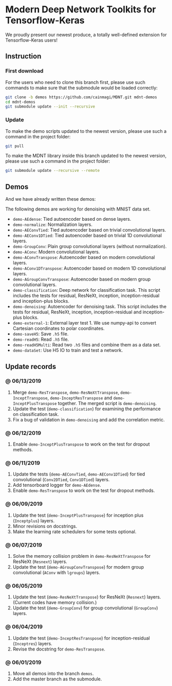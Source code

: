 # Modern Deep Network Toolkits for Tensorflow-Keras

We proudly present our newest produce, a totally well-defined extension for Tensorflow-Keras users!

## Instruction

### First download

For the users who need to clone this branch first, please use such commands to make sure that the submodule would be loaded correctly:

```bash
git clone -b demos https://github.com/cainmagi/MDNT.git mdnt-demos
cd mdnt-demos
git submodule update --init --recursive
```

### Update

To make the demo scripts updated to the newest version, please use such a command in the project folder:

```bash
git pull
```

To make the MDNT library inside this branch updated to the newest version, please use such a command in the project folder:

```bash
git submodule update --recursive --remote
```

## Demos

And we have already written these demos:

The following demos are working for denoising with MNIST data set.

* `demo-AEdense`: Tied autoencoder based on dense layers.
* `demo-normalize`: Normalization layers.
* `demo-AEConvTied`: Tied autoencoder based on trivial convolutional layers.
* `demo-AEConv1DTied`: Tied autoencoder based on trivial 1D convolutional layers.
* `demo-GroupConv`: Plain group convolutional layers (without normalization).
* `demo-AConv`: Modern convolutional layers.
* `demo-AConvTranspose`: Autoencoder based on modern convolutional layers.
* `demo-AConv1DTranspose`: Autoencoder based on modern 1D convolutional layers.
* `demo-AGroupConvTranspose`: Autoencoder based on modern group convolutional layers.
* `demo-classification`: Deep network for classification task. This script includes the tests for residual, ResNeXt, inception, inception-residual and inception-plus blocks.
* `demo-denoising`: Autoencoder for denoising task. This script includes the tests for residual, ResNeXt, inception, inception-residual and inception-plus blocks.
* `demo-external-1`: External layer test 1. We use numpy-api to convert Cartesian coordinates to polar coordinates.
* `demo-saveH5`: Save `.h5` file.
* `demo-readH5`: Read `.h5` file.
* `demo-readH5Multi`: Read two `.h5` files and combine them as a data set.
* `demo-dataSet`: Use H5 IO to train and test a network.

## Update records

### @ 06/13/2019

1. Merge `demo-ResTranspose`, `demo-ResNeXtTranspose`, `demo-InceptTranspose`, `demo-InceptResTranspose` and `demo-InceptPlusTranspose` together. The merged script is `demo-denoising`.
2. Update the test (`demo-classification`) for examining the performance on classification task.
3. Fix a bug of validation in `demo-denoising` and add the correlation metric.

### @ 06/12/2019

1. Enable `demo-InceptPlusTranspose` to work on the test for dropout methods.

### @ 06/11/2019

1. Update the tests (`demo-AEConvTied`, `demo-AEConv1DTied`) for tied convolutional (`Conv2DTied`, `Conv1DTied`) layers.
2. Add tensorboard logger for `demo-AEdense`.
3. Enable `demo-ResTranspose` to work on the test for dropout methods.

### @ 06/09/2019

1. Update the test (`demo-InceptPlusTranspose`) for inception plus (`Inceptplus`) layers.
2. Minor revisions on docstrings.
3. Make the learning rate schedulers for some tests optional.

### @ 06/07/2019

1. Solve the memory collision problem in `demo-ResNeXtTranspose` for ResNeXt (`Resnext`) layers.
2. Update the test (`demo-AGroupConvTranspose`) for modern group convolutional (`AConv` with `lgroups`) layers.

### @ 06/05/2019

1. Update the test (`demo-ResNeXtTranspose`) for ResNeXt (`Resnext`) layers. (Current codes have memory collision.)
2. Update the test (`demo-GroupConv`) for group convolutional (`GroupConv`) layers.

### @ 06/04/2019

1. Update the test (`demo-InceptResTranspose`) for inception-residual (`Inceptres`) layers.
2. Revise the docstring for `demo-ResTranspose`.

### @ 06/01/2019

1. Move all demos into the branch `demos`.
2. Add the master branch as the submodule.